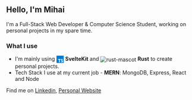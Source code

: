 ## Hello, I'm Mihai

I'm a Full-Stack Web Developer & Computer Science Student, working on personal projects in my spare time.

### What I use
- I'm mainly using <img align="center" valign="middle" src="https://raw.githubusercontent.com/devicons/devicon/master/icons/typescript/typescript-original.svg" alt="typescript" width="20" height="20"/> **SvelteKit**
 and <img align="center"  src="https://rustacean.net/assets/rustacean-flat-noshadow.svg" alt="rust-mascot" with="20" height="20" /> **Rust** to create personal projects. <br>
- Tech Stack I use at my current job - **MERN**: MongoDB, Express, React and Node<br>

Find me on [Linkedin](https://www.linkedin.com/in/mihai-sucaliuc/), [Personal Website](https://mihaigabriel.dev/)
